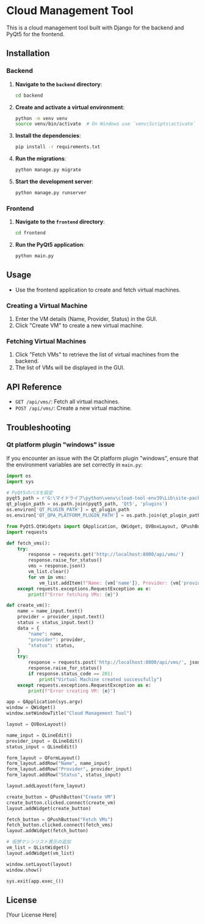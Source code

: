 
# Cloud Management Tool

This is a cloud management tool built with Django for the backend and PyQt5 for the frontend.

## Installation

### Backend

1. **Navigate to the `backend` directory**:
   ```bash
   cd backend
   ```
2. **Create and activate a virtual environment**:
   ```bash
   python -m venv venv
   source venv/bin/activate  # On Windows use `venv\Scripts\activate`
   ```
3. **Install the dependencies**:
   ```bash
   pip install -r requirements.txt
   ```
4. **Run the migrations**:
   ```bash
   python manage.py migrate
   ```
5. **Start the development server**:
   ```bash
   python manage.py runserver
   ```

### Frontend

1. **Navigate to the `frontend` directory**:
   ```bash
   cd frontend
   ```
2. **Run the PyQt5 application**:
   ```bash
   python main.py
   ```

## Usage

- Use the frontend application to create and fetch virtual machines.

### Creating a Virtual Machine
1. Enter the VM details (Name, Provider, Status) in the GUI.
2. Click "Create VM" to create a new virtual machine.

### Fetching Virtual Machines
1. Click "Fetch VMs" to retrieve the list of virtual machines from the backend.
2. The list of VMs will be displayed in the GUI.

## API Reference

- `GET /api/vms/`: Fetch all virtual machines.
- `POST /api/vms/`: Create a new virtual machine.

## Troubleshooting

### Qt platform plugin "windows" issue

If you encounter an issue with the Qt platform plugin "windows", ensure that the environment variables are set correctly in `main.py`:

```python
import os
import sys

# PyQt5のパスを設定
pyqt5_path = r'G:\マイドライブ\python\venv\cloud-tool-env39\Lib\site-packages\PyQt5'
qt_plugin_path = os.path.join(pyqt5_path, 'Qt5', 'plugins')
os.environ['QT_PLUGIN_PATH'] = qt_plugin_path
os.environ['QT_QPA_PLATFORM_PLUGIN_PATH'] = os.path.join(qt_plugin_path, 'platforms')

from PyQt5.QtWidgets import QApplication, QWidget, QVBoxLayout, QPushButton, QLineEdit, QFormLayout, QListWidget
import requests

def fetch_vms():
    try:
        response = requests.get('http://localhost:8000/api/vms/')
        response.raise_for_status()
        vms = response.json()
        vm_list.clear()
        for vm in vms:
            vm_list.addItem(f"Name: {vm['name']}, Provider: {vm['provider']}, Status: {vm['status']}")
    except requests.exceptions.RequestException as e:
        print(f"Error fetching VMs: {e}")

def create_vm():
    name = name_input.text()
    provider = provider_input.text()
    status = status_input.text()
    data = {
        "name": name,
        "provider": provider,
        "status": status,
    }
    try:
        response = requests.post('http://localhost:8000/api/vms/', json=data)
        response.raise_for_status()
        if response.status_code == 201:
            print("Virtual Machine created successfully")
    except requests.exceptions.RequestException as e:
        print(f"Error creating VM: {e}")

app = QApplication(sys.argv)
window = QWidget()
window.setWindowTitle("Cloud Management Tool")

layout = QVBoxLayout()

name_input = QLineEdit()
provider_input = QLineEdit()
status_input = QLineEdit()

form_layout = QFormLayout()
form_layout.addRow("Name", name_input)
form_layout.addRow("Provider", provider_input)
form_layout.addRow("Status", status_input)

layout.addLayout(form_layout)

create_button = QPushButton("Create VM")
create_button.clicked.connect(create_vm)
layout.addWidget(create_button)

fetch_button = QPushButton("Fetch VMs")
fetch_button.clicked.connect(fetch_vms)
layout.addWidget(fetch_button)

# 仮想マシンリスト表示の追加
vm_list = QListWidget()
layout.addWidget(vm_list)

window.setLayout(layout)
window.show()

sys.exit(app.exec_())
```

## License

[Your License Here]
